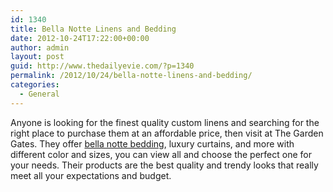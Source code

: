 ```yaml
---
id: 1340
title: Bella Notte Linens and Bedding
date: 2012-10-24T17:22:00+00:00
author: admin
layout: post
guid: http://www.thedailyevie.com/?p=1340
permalink: /2012/10/24/bella-notte-linens-and-bedding/
categories:
  - General
---
```

Anyone is looking for the finest quality custom linens and searching for the right place to purchase them at an affordable price, then visit at The Garden Gates. They offer [bella notte bedding](http://www.thegardengates.com/Bella-Notte-Linens-c411.aspx), luxury curtains, and more with different color and sizes, you can view all and choose the perfect one for your needs. Their products are the best quality and trendy looks that really meet all your expectations and budget.